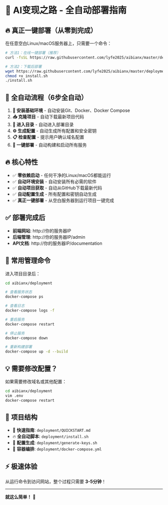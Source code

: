 # 🚀 AI变现之路 - 全自动部署指南

## 🔥 真正一键部署（从零到完成）

在任意空白Linux/macOS服务器上，只需要一个命令：

```bash
# 方法1：在线一键部署（推荐）
curl -fsSL https://raw.githubusercontent.com/lyfe2025/aibianx/master/deployment/install.sh | bash

# 方法2：下载后部署
wget https://raw.githubusercontent.com/lyfe2025/aibianx/master/deployment/install.sh
chmod +x install.sh
./install.sh
```

## 🎯 全自动流程（6步全自动）

1. **🔧 安装基础环境** - 自动安装Git、Docker、Docker Compose
2. **📥 克隆项目** - 自动下载最新项目代码
3. **📂 进入目录** - 自动进入部署目录
4. **⚙️ 生成配置** - 自动生成所有配置和安全密钥
5. **📋 检查配置** - 提示用户确认域名配置
6. **🚀 一键部署** - 自动构建和启动所有服务

## 🔥 核心特性

- ✅ **零依赖启动** - 任何干净的Linux/macOS都能运行
- ✅ **自动环境安装** - 自动安装所有必需的软件
- ✅ **自动项目获取** - 自动从GitHub下载最新代码
- ✅ **自动配置生成** - 所有配置和密钥自动生成
- ✅ **真正一键部署** - 从空白服务器到运行项目一键完成

## ✅ 部署完成后

- **前端网站**: http://你的服务器IP
- **后端管理**: http://你的服务器IP/admin
- **API文档**: http://你的服务器IP/documentation

## 🔧 常用管理命令

进入项目目录后：

```bash
cd aibianx/deployment

# 查看服务状态
docker-compose ps

# 查看日志
docker-compose logs -f

# 重启服务
docker-compose restart

# 停止服务
docker-compose down

# 重新构建部署
docker-compose up -d --build
```

## 💡 需要修改配置？

如果需要修改域名或其他配置：

```bash
cd aibianx/deployment
vim .env
docker-compose restart
```

## 📂 项目结构

- 📖 **快速指南**: `deployment/QUICKSTART.md`
- 🔥 **全自动脚本**: `deployment/install.sh`
- 🔑 **配置生成**: `deployment/generate-keys.sh`  
- 🐳 **容器编排**: `deployment/docker-compose.yml`

## ⚡ 极速体验

从运行命令到访问网站，整个过程只需要 **3-5分钟**！

---

**就这么简单！** 🎉